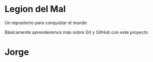 # Legion del Mal
Un repositorio para conquistar el mundo

Básicamente aprenderemos más sobre Git y GitHub con este proyecto

# Jorge
